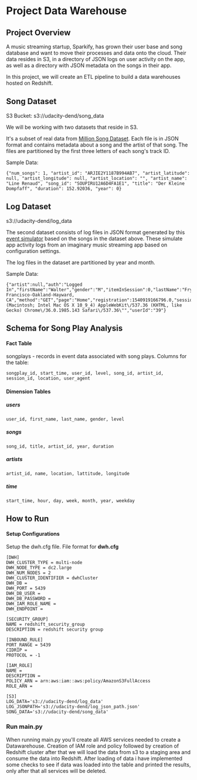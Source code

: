 # Project Data Warehouse
## Project Overview

A music streaming startup, Sparkify, has grown their user base and song database and want to move their processes and data onto the cloud. Their data resides in S3, in a directory of JSON logs on user activity on the app, as well as a directory with JSON metadata on the songs in their app.

In this project, we will create an ETL pipeline to build a data warehouses hosted on Redshift. 

## Song Dataset 

S3 Bucket: s3://udacity-dend/song_data

We will be working with two datasets that reside in S3. 

It's a subset of real data from [Million Song Dataset](https://labrosa.ee.columbia.edu/millionsong/). Each file is in JSON format and contains metadata about a song and the artist of that song. The files are partitioned by the first three letters of each song's track ID.

Sample Data:
```
{"num_songs": 1, "artist_id": "ARJIE2Y1187B994AB7", "artist_latitude": null, "artist_longitude": null, "artist_location": "", "artist_name": "Line Renaud", "song_id": "SOUPIRU12A6D4FA1E1", "title": "Der Kleine Dompfaff", "duration": 152.92036, "year": 0}
```

## Log Dataset

s3://udacity-dend/log_data

The second dataset consists of log files in JSON format generated by this  [event simulator](https://github.com/Interana/eventsim)  based on the songs in the dataset above. These simulate app activity logs from an imaginary music streaming app based on configuration settings.

The log files in the dataset are partitioned by year and month. 

Sample Data: 

    {"artist":null,"auth":"Logged In","firstName":"Walter","gender":"M","itemInSession":0,"lastName":"Frye","length":null,"level":"free","location":"San Francisco-Oakland-Hayward, CA","method":"GET","page":"Home","registration":1540919166796.0,"sessionId":38,"song":null,"status":200,"ts":1541105830796,"userAgent":"\"Mozilla\/5.0 (Macintosh; Intel Mac OS X 10_9_4) AppleWebKit\/537.36 (KHTML, like Gecko) Chrome\/36.0.1985.143 Safari\/537.36\"","userId":"39"}


## Schema for Song Play Analysis

#### Fact Table
songplays - records in event data associated with song plays. Columns for the table:

    songplay_id, start_time, user_id, level, song_id, artist_id, session_id, location, user_agent

#### Dimension Tables 
##### users

    user_id, first_name, last_name, gender, level
##### songs

    song_id, title, artist_id, year, duration

##### artists

    artist_id, name, location, lattitude, longitude

##### time

    start_time, hour, day, week, month, year, weekday


## How to Run

#### Setup Configurations 
Setup the dwh.cfg file. File format for **dwh.cfg**

```
[DWH]
DWH_CLUSTER_TYPE = multi-node
DWH_NODE_TYPE = dc2.large
DWH_NUM_NODES = 2
DWH_CLUSTER_IDENTIFIER = dwhCluster
DWH_DB = 
DWH_PORT = 5439
DWH_DB_USER = 
DWH_DB_PASSWORD = 
DWH_IAM_ROLE_NAME = 
DWH_ENDPOINT = 

[SECURITY_GROUP]
NAME = redshift_security_group
DESCRIPTION = redshift security group

[INBOUND_RULE]
PORT_RANGE = 5439
CIDRIP = 
PROTOCOL = -1

[IAM_ROLE]
NAME = 
DESCRIPTION = 
POLICY_ARN = arn:aws:iam::aws:policy/AmazonS3FullAccess
ROLE_ARN = 

[S3]
LOG_DATA='s3://udacity-dend/log_data'
LOG_JSONPATH='s3://udacity-dend/log_json_path.json'
SONG_DATA='s3://udacity-dend/song_data'

```

### Run main.py

When running main.py you'll create all AWS services needed to create a Datawarehouse. Creation of IAM role and policy followed by creation of Redshift cluster after that we will load the data from s3 to a staging area and consume the data into Redshift. After loading of data i have implemented some checks to see if data was loaded into the table and printed the results, only after that all services will be deleted.
